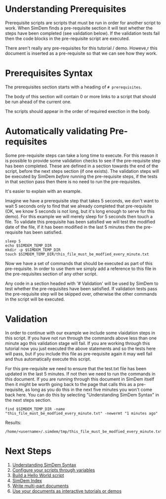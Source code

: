 # Understanding Prerequisites

Prerequisite scripts are scripts that must be run in order for another
script to work. When SimDem finds a pre-requisite section it will test
whether the steps have been completed (see validation below). If the
validation tests fail then the code blocks in the pre-requisite script
are executed.

There aren't really any pre-requisites for this tutorial /
demo. Howeve,r this document is inserted as a pre-requisite so that we
can see how they work.

# Prerequisites Syntax

The prerequisites section starts with a heading of `# prerequisites`.

The body of this section will contain 0 or more links to a script that
should be run ahead of the current one.

The scripts should appear in the order of required exection in the body.

# Automatically validating Pre-requisites

Some pre-requisite steps can take a long time to execute. For this
reason it is possible to provide some validation checks to see if the
pre-requisite step has been completed. These are defined in a section
towards the end of the script, before the next steps section (if one
exists). The validation steps will be executed by SimDem *before*
running the pre-requisite steps, if the tests in that section pass
then there is no need to run the pre-requisites.

It's easier to explain with an example.

Imagine we have a prerequisite step that takes 5 seconds, we don't
want to wait 5 seconds only to find that we already completed that
pre-requisite (OK, we know 5 seconds is not long, but it's long enough
to serve for this demo). For this example we will merely sleep for 5
seconds then touch a file. To validate this prequisite has been
satisfied we will test the modified date of the file, if it has been
modified in the last 5 minutes then the pre-requisite has been
satisfied.

```
sleep 5
echo $SIMDEM_TEMP_DIR
mkdir -p $SIMDEM_TEMP_DIR
touch $SIMDEM_TEMP_DIR/this_file_must_be_modfied_every_minute.txt
```

Now we have a set of commands that should be executed as part of this
pre-requisite. In order to use them we simply add a reference to this
file in the pre-requisites section of any other script. 

Any code in a section headed with '# Validation' will be used by
SimDem to test whether the pre-requisites have been satisfied. If
validation tests pass the pre-requisite step will be skipped over,
otherwise the other commands in the script will be executed.

# Validation

In order to continue with our example we include some vlaidation steps
in this script. If you have not run through the commands above less
than one minute ago this validation stage will fail. If you are
working through this tutorial now you just executed the above
statements and so the tests here will pass, but if you include this
file as pre-requisite again it may well fail and thus automatically
execute this script.

For this pre-requisite we need to ensure that the test.txt file has
been updated in the last 5 minutes. If not then we need to run the
commands in this document. If you are running through this document in
SimDem itself then it might be worth going back to the page that calls
this as a pre-requisite, as long as you do this in the next five
minutes you won't come back here. You can do this by selecting
"Understanding SimDem Syntax" in the next steps section.

``` 
find $SIMDEM_TEMP_DIR -name "this_file_must_be_modfied_every_minute.txt" -newermt "1 minutes ago"
```

Results:

```
/home/<username>/.simdem/tmp/this_file_must_be_modfied_every_minute.txt
```

# Next Steps

  1. [Understanding SimDem Syntax](../syntax/script.md)
  2. [Configure your scripts through variables](../variables/script.md)
  3. [Build a Hello World script](../tutorial/script.md)
  4. [SimDem Index](../script.md)
  5. [Write multi-part documents](../multipart/script.md)
  6. [Use your documents as interactive tutorials or demos](../running/script.md)


